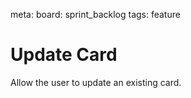 meta:
  board: sprint_backlog
  tags: feature

# Update Card

Allow the user to update an existing card.
